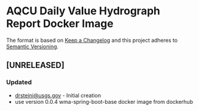 # AQCU Daily Value Hydrograph Report Docker Image

The format is based on [Keep a Changelog](http://keepachangelog.com/)
and this project adheres to [Semantic Versioning](http://semver.org/).

## [UNRELEASED]
### Updated
- drsteini@usgs.gov - Initial creation
- use version 0.0.4 wma-spring-boot-base docker image from dockerhub